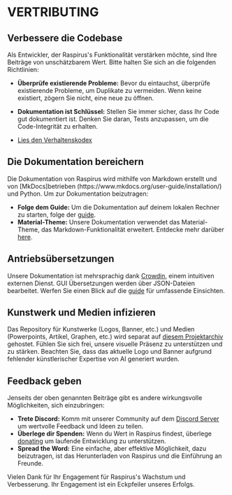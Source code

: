 # VERTRIBUTING

## Verbessere die Codebase

Als Entwickler, der Raspirus's Funktionalität verstärken möchte, sind Ihre Beiträge von unschätzbarem Wert. Bitte halten Sie sich an die folgenden Richtlinien:

- **Überprüfe existierende Probleme:** Bevor du eintauchst, überprüfe existierende Probleme, um Duplikate zu vermeiden. Wenn keine existiert, zögern Sie nicht, eine neue zu öffnen.

- **Dokumentation ist Schlüssel:** Stellen Sie immer sicher, dass Ihr Code gut dokumentiert ist. Denken Sie daran, Tests anzupassen, um die Code-Integrität zu erhalten.

- [Lies den Verhaltenskodex](https://github.com/Raspirus/docs/blob/main/CODE_OF_CONDUCT.md)

## Die Dokumentation bereichern

Die Dokumentation von Raspirus wird mithilfe von Markdown erstellt und von [MkDocs]betrieben (https\://www\.mkdocs.org/user-guide/installation/) und Python. Um zur Dokumentation beizutragen:

- **Folge dem Guide:** Um die Dokumentation auf deinem lokalen Rechner zu starten, folge der [guide](https://raspirus.github.io/docs/guides).
- **Material-Theme:** Unsere Dokumentation verwendet das Material-Theme, das Markdown-Funktionalität erweitert. Entdecke mehr darüber [here](https://squidfunk.github.io/mkdocs-material/reference).

## Antriebsübersetzungen

Unsere Dokumentation ist mehrsprachig dank [Crowdin](https://crowdin.com/project/raspirus), einem intuitiven externen Dienst. GUI Übersetzungen werden über JSON-Dateien bearbeitet. Werfen Sie einen Blick auf die [guide](https://raspirus.github.io/docs/guides) für umfassende Einsichten.

## Kunstwerk und Medien infizieren

Das Repository für Kunstwerke (Logos, Banner, etc.) und Medien (Powerpoints, Artikel, Graphen, etc.) wird separat auf [diesem Projektarchiv](https://github.com/Raspirus/media) gehostet. Fühlen Sie sich frei, unsere visuelle Präsenz zu unterstützen und zu stärken. Beachten Sie, dass das aktuelle Logo und Banner aufgrund fehlender künstlerischer Expertise von AI generiert wurden.

## Feedback geben

Jenseits der oben genannten Beiträge gibt es andere wirkungsvolle Möglichkeiten, sich einzubringen:

- **Trete Discord:** Komm mit unserer Community auf dem [Discord Server](https://discord.gg/Vx7fW9PA8B) um wertvolle Feedback und Ideen zu teilen.
- **Überlege dir Spenden:** Wenn du Wert in Raspirus findest, überlege [donating](https://github.com/sponsors/Raspirus) um laufende Entwicklung zu unterstützen.
- **Spread the Word:** Eine einfache, aber effektive Möglichkeit, dazu beizutragen, ist das Herunterladen von Raspirus und die Einführung an Freunde.

Vielen Dank für Ihr Engagement für Raspirus's Wachstum und Verbesserung. Ihr Engagement ist ein Eckpfeiler unseres Erfolgs.
